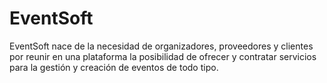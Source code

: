 # EventSoft
EventSoft nace de la necesidad de organizadores, proveedores y clientes por reunir en una plataforma la posibilidad de ofrecer y contratar servicios para la gestión y creación de eventos de todo tipo.
